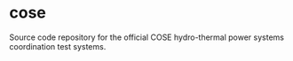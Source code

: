 cose
====

Source code repository for the official COSE hydro-thermal power systems coordination test systems.
